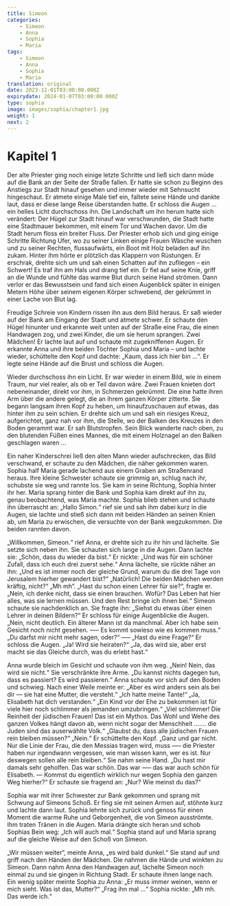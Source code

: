 ```yaml
---
title: Simeon
categories:
    - Simeon
    - Anna
    - Sophia
    - Maria
tags:
    - Simeon
    - Anna
    - Sophia
    - Maria
translation: original
date: 2023-12-01T03:00:00.000Z
expirydate: 2024-01-07T03:00:00.000Z
type: sophia
image: images/sophia/chapter1.jpg
weight: 1
next: 2
---
```


# Kapitel 1

Der alte Priester ging noch einige letzte Schritte und ließ sich dann müde auf die Bank an der Seite der Straße fallen.
Er hatte sie schon zu Beginn des Anstiegs zur Stadt hinauf gesehen und immer wieder mit Sehnsucht hingeschaut.
Er atmete einige Male tief ein, faltete seine Hände und dankte laut, dass er diese lange Reise überstanden hatte.
Er schloss die Augen ... ein helles Licht durchschoss ihn.
Die Landschaft um ihn herum hatte sich verändert: Der Hügel zur Stadt hinauf war verschwunden, die Stadt hatte eine Stadtmauer bekommen, mit einem Tor und Wachen davor.
Um die Stadt herum floss ein breiter Fluss.
Der Priester erhob sich und ging einige Schritte Richtung Ufer, wo zu seiner Linken einige Frauen Wäsche wuschen und zu seiner Rechten, flussaufwärts, ein Boot mit Holz beladen auf ihn zukam.
Hinter ihm hörte er plötzlich das Klappern von Rüstungen.
Er erschrak, drehte sich um und sah einen Schatten auf ihn zufliegen – ein Schwert!
Es traf ihn am Hals und drang tief ein.
Er fiel auf seine Knie, griff an die Wunde und fühlte das warme Blut durch seine Hand strömen.
Dann verlor er das Bewusstsein und fand sich einen Augenblick später in einigen Metern Höhe über seinem eigenen Körper schwebend, der gekrümmt in einer Lache von Blut lag.

Freudige Schreie von Kindern rissen ihn aus dem Bild heraus.
Er saß wieder auf der Bank am Eingang der Stadt und atmete schwer.
Er schaute den Hügel hinunter und erkannte weit unten auf der Straße eine Frau, die einen Handwagen zog, und zwei Kinder, die um sie herum sprangen.
Zwei Mädchen!
Er lachte laut auf und schaute mit zugekniffenen Augen.
Er erkannte Anna und ihre beiden Töchter Sophia und Maria – und lachte wieder, schüttelte den Kopf und dachte: „Kaum, dass ich hier bin ...“.
Er legte seine Hände auf die Brust und schloss die Augen.

Wieder durchschoss ihn ein Licht.
Er war wieder in einem Bild, wie in einem Traum, nur viel realer, als ob er Teil davon wäre.
Zwei Frauen knieten dort nebeneinander, direkt vor ihm, in Schmerzen gekrümmt.
Die eine hatte ihren Arm über die andere gelegt, die an ihrem ganzen Körper zitterte.
Sie begann langsam ihren Kopf zu heben, um hinaufzuschauen auf etwas, das hinter ihm zu sein schien.
Er drehte sich um und sah ein riesiges Kreuz, aufgerichtet, ganz nah vor ihm, die Stelle, wo der Balken des Kreuzes in den Boden gerammt war.
Er sah Blutstropfen.
Sein Blick wanderte nach oben, zu den blutenden Füßen eines Mannes, die mit einem Holznagel an den Balken geschlagen waren ...

Ein naher Kinderschrei ließ den alten Mann wieder aufschrecken, das Bild verschwand, er schaute zu den Mädchen, die näher gekommen waren.
Sophia half Maria gerade lachend aus einem Graben am Straßenrand heraus.
Ihre kleine Schwester schaute sie grimmig an, schlug nach ihr, schubste sie weg und rannte los.
Sie kam in seine Richtung, Sophia hinter ihr her.
Maria sprang hinter die Bank und Sophia kam direkt auf ihn zu, genau beobachtend, was Maria machte.
Sophia blieb stehen und schaute ihn überrascht an: „Hallo Simon.“
rief sie und sah ihm dabei kurz in die Augen, sie lachte und stieß sich dann mit beiden Händen an seinen Knien ab, um Maria zu erwischen, die versuchte von der Bank wegzukommen.
Die beiden rannten davon.

„Willkommen, Simeon.“
rief Anna, er drehte sich zu ihr hin und lächelte.
Sie setzte sich neben ihn.
Sie schauten sich lange in die Augen.
Dann lachte sie: „Schön, dass du wieder da bist.“
Er nickte: „Und was für ein schöner Zufall, dass ich euch drei zuerst sehe.“
Anna lächelte, sie rückte näher an ihn: „Und es ist immer noch der gleiche Grund, warum du die drei Tage von Jerusalem hierher gewandert bist?“
„Natürlich! Die beiden Mädchen werden kräftig, nicht?“
„Mh mh“.
„Hast du schon einen Lehrer für sie?“, fragte er.
„Nein, ich denke nicht, dass sie einen brauchen.
Wofür?
Das Leben hat hier alles, was sie lernen müssen.
Und den Rest bringe ich ihnen bei.“
Simeon schaute sie nachdenklich an.
Sie fragte ihn: „Siehst du etwas über einen Lehrer in deinen Bildern?“
Er schloss für einige Augenblicke die Augen.
„Nein, nicht deutlich.
Ein älterer Mann ist da manchmal.
Aber ich habe sein Gesicht noch nicht gesehen.
––– Es kommt sowieso wie es kommen muss.“
„Du darfst mir nicht mehr sagen, oder?“
––– „Hast du eine Frage?“
Er schloss die Augen.
„Ja! Wird sie heiraten?“
„Ja, das wird sie, aber erst macht sie das Gleiche durch, was du erlebt hast.“

Anna wurde bleich im Gesicht und schaute von ihm weg.
„Nein! Nein, das wird sie nicht.“
Sie verschränkte ihre Arme.
„Du kannst nichts dagegen tun, dass es passiert?
Es wird passieren.“
Anna schaute vor sich auf den Boden und schwieg.
Nach einer Weile meinte er: „Aber es wird anders sein als bei dir –– sie hat eine Mutter, die versteht.“
„Ich hatte meine Tante!“
„Ja, Elisabeth hat dich verstanden.“
„Ein Kind vor der Ehe zu bekommen ist für viele hier noch schlimmer als jemanden umzubringen.“
„Viel schlimmer! Die Reinheit der jüdischen Frauen! Das ist ein Mythos.
Das Wohl und Wehe des ganzen Volkes hängt davon ab, wenn nicht sogar der Menschheit ....... die Juden sind das auserwählte Volk.“
„Glaubst du, dass alle jüdischen Frauen rein bleiben müssen?“
„Nein.“
Er schüttelte den Kopf.
„Ganz und gar nicht.
Nur die Linie der Frau, die den Messias tragen wird, muss ––– die Priester haben nur irgendwann vergessen, wie man wissen kann, wer es ist.
Nur deswegen sollen alle rein bleiben.“
Sie nahm seine Hand.
„Du hast mir damals sehr geholfen.
Das war schön.
Das war ––– das war auch schön für Elisabeth.
–– Kommst du eigentlich wirklich nur wegen Sophia den ganzen Weg hierher?“
Er schaute sie fragend an: „Nur?
Wie meinst du das?“

Sophia war mit ihrer Schwester zur Bank gekommen und sprang mit Schwung auf Simeons Schoß.
Er fing sie mit seinen Armen auf, stöhnte kurz und lachte dann laut.
Sophia lehnte sich zurück und genoss für einen Moment die warme Ruhe und Geborgenheit, die von Simeon ausströmte.
Ihm traten Tränen in die Augen.
Maria drängte sich heran und schob Sophias Bein weg: „Ich will auch mal.“
Sophia stand auf und Maria sprang auf die gleiche Weise auf den Schoß von Simeon.

„Wir müssen weiter“, meinte Anna, „es wird bald dunkel.“
Sie stand auf und griff nach den Händen der Mädchen.
Die nahmen die Hände und winkten zu Simeon.
Dann nahm Anna den Handwagen auf, lächelte Simeon noch einmal zu und sie gingen in Richtung Stadt.
Er schaute ihnen lange nach.
Ein wenig später meinte Sophia zu Anna: „Er muss immer weinen, wenn er mich sieht.
Was ist das, Mutter?“
„Frag ihn mal ...“
Sophia nickte: „Mh mh.
Das werde ich.“
